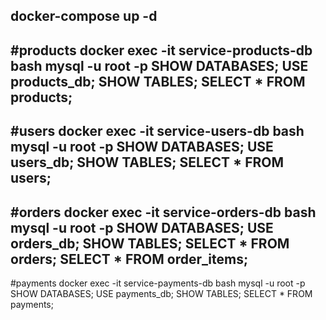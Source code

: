 docker-compose up -d
---
#products
docker exec -it service-products-db bash
mysql -u root -p
SHOW DATABASES;
USE products_db;
SHOW TABLES;
SELECT * FROM products;
---
#users
docker exec -it service-users-db bash
mysql -u root -p
SHOW DATABASES;
USE users_db;
SHOW TABLES;
SELECT * FROM users;
---
#orders
docker exec -it service-orders-db bash
mysql -u root -p
SHOW DATABASES;
USE orders_db;
SHOW TABLES;
SELECT * FROM orders;
SELECT * FROM order_items;
---
#payments
docker exec -it service-payments-db bash
mysql -u root -p
SHOW DATABASES;
USE payments_db;
SHOW TABLES;
SELECT * FROM payments;
